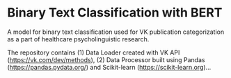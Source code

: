 # Binary Text Classification with BERT
A model for binary text classification used for VK publication categorization as a part of healthcare psycholinguistic research.

The repository contains 
(1) Data Loader created with VK API (https://vk.com/dev/methods), 
(2) Data Processor built using Pandas (https://pandas.pydata.org/) and Scikit-learn (https://scikit-learn.org)...
